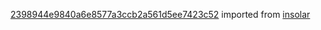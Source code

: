 [2398944e9840a6e8577a3ccb2a561d5ee7423c52](https://github.com/insolar/insolar/commit/2398944e9840a6e8577a3ccb2a561d5ee7423c52) imported from [insolar](https://github.com/insolar/insolar)
